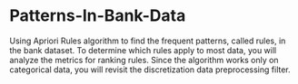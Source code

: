 # Patterns-In-Bank-Data
Using Apriori Rules algorithm to find the frequent patterns, called rules, in the bank dataset. To determine which rules apply to most data, you will analyze the metrics for ranking rules. Since the algorithm works only on categorical data, you will revisit the discretization data preprocessing filter.
